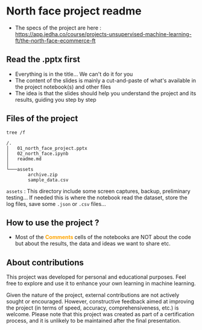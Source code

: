 # North face project readme

* The specs of the project are here : https://app.jedha.co/course/projects-unsupervised-machine-learning-ft/the-north-face-ecommerce-ft

## Read the .pptx first
* Everything is in the title... We can't do it for you
* The content of the slides is mainly a cut-and-paste of what's available in the project notebook(s) and other files
* The idea is that the slides should help you understand the project and its results, guiding you step by step


## Files of the project

```
tree /f

/.
│   01_north_face_project.pptx
│   02_north_face.ipynb
│   readme.md
│
└───assets
        archive.zip
        sample_data.csv
```

``assets`` : This directory include some screen captures, backup, preliminary testing... If needed this is where the notebook read the dataset, store the log files, save some ``.json`` or ``.csv`` files...


## How to use the project ?

* Most of the <span style="color:orange"><b>Comments </b></span> cells of the notebooks are NOT about the code but about the results, the data and ideas we want to share etc.



## About contributions
This project was developed for personal and educational purposes. Feel free to explore and use it to enhance your own learning in machine learning.

Given the nature of the project, external contributions are not actively sought or encouraged. However, constructive feedback aimed at improving the project (in terms of speed, accuracy, comprehensiveness, etc.) is welcome. Please note that this project was created as part of a certification process, and it is unlikely to be maintained after the final presentation.
